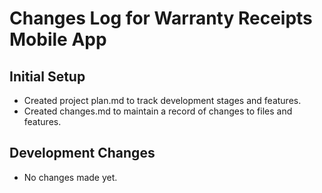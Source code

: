 # Changes Log for Warranty Receipts Mobile App

## Initial Setup
- Created project plan.md to track development stages and features.
- Created changes.md to maintain a record of changes to files and features.

## Development Changes
- No changes made yet.
